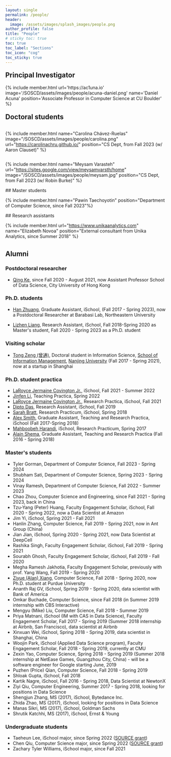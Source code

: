 ```yaml
---
layout: single
permalink: /people/
header:
  image: /assets/images/splash_images/people.png
author_profile: false
title: "People"
# sticky toc: true
toc: true
toc_label: "Sections"
toc_icon: "cog"
toc_sticky: true
---
```


## Principal Investigator

<style>
.container {
  display: flex;
  flex-wrap: wrap; /* This will allow the figures to wrap onto the next line if the container's width is not enough */
  align-items: flex-start;
}
h2 {
  margin-top: 20px;
}
  .author__avatar {
    max-width: 150px;
    max-height: 150px;
    border-radius: 50%;
    width: 100%;
    height: auto;
    display: block;
    margin-left: auto;
    margin-right: auto;
  }

  figcaption {
    /* reset font-family */
    font-family: inherit;
  }

  /* Add styles for figure */
  figure.author__figure {
    max-width: 200px;
    transition: transform 0.3s ease-in-out;
    display: flex;
    flex-direction: column;
    justify-content: center;
    /* add margin to the right of the image */
    margin-right: 30px;
    margin-top: 10px;
    margin-bottom: 10px;
    /*align-items: center;*/
  }

  /* Remove underline from links */
  figure.author__figure a {
    text-decoration: none;
  }

  /* Add styles for figcaption */
  figure.author__figure figcaption {
    text-align: center;
  }

  /* Add hover effect */
  figure.author__figure:hover {
    transform: scale(1.01);
  }

  /* no link underlines */
  .page__content a:not(.btn):hover {
    text-decoration: none;
  }
</style>
<div class="container">
{% include member.html url='https://ac1una.io' image='/SOSCD/assets/images/people/acuna-daniel.png' name='Daniel Acuna' position='Associate Professor in Computer Science at CU Boulder' %}

</div>

## Doctoral students

<div class="container">

{% include member.html name="Carolina Chávez-Ruelas" image="/SOSCD/assets/images/people/carolina.png" url="https://carolinachru.github.io/" position="CS Dept, from Fall 2023 (w/ Aaron Clauset)" %}

{% include member.html name="Meysam Varasteh" url="https://sites.google.com/view/meysamvarsth/home" image="/SOSCD/assets/images/people/meysam.jpg" position="CS Dept, from Fall 2023 (w/ Robin Burke)" %}
</div>
## Master students
<div class="container">

{% include member.html name="Pawin Taechoyotin" position="Department of Computer Science, since Fall 2023"%}

</div>
## Research assistants

<div class="container">

{% include member.html url="https://www.unikaanalytics.com" name="Elizabeth Novoa" position="External consultant from
Unika Analytics, since Summer 2018" %}

</div>

## Alumni

### Postdoctoral researcher

- [Qing Ke](http://qke.github.io/), since Fall 2020 - August 2021, now Assistant Professor
  School of Data Science, City University of Hong Kong

### Ph.D. students

- [Han Zhuang](https://hanzhuangsyr.github.io/), Graduate Assistant, iSchool, (Fall 2017 - Spring 2023), now a
  Postdoctoral Researcher at Barabasi Lab, Northeastern University

- [Lizhen Liang](https://liamliang.github.io/), Research Assistant, iSchool, Fall 2018-Spring 2020 as Master's student,
  Fall 2020 - Spring 2023 as a Ph.D. student

### Visiting scholar

- [Tong Zeng (曾通)](https://scholar.google.com/citations?user=E1HI8OoAAAAJ&hl=en&oi=ao), Doctoral student in
  Information Science,
  [School of Information Management](https://www.nju.edu.cn/EN/7f/7d/c7136a163709/page.htm),
  [Nanjing University](https://www.nju.edu.cn/EN/) (Fall 2017 - Spring 2021), now at a startup in Shanghai

### Ph.D. student practica

- [LaRoyce Jermaine Covington Jr.](https://ljcovingtonjr.github.io/), iSchool, Fall 2021 - Summer 2022
- [Jinfen Li](https://ischool.syr.edu/jinfen-li/), Teaching Practica, Spring 2022
- [LaRoyce Jermaine Covington Jr.](https://ljcovingtonjr.github.io/), Research Practica, iSchool, Fall 2021
- [Dipto Das](https://ischool.syr.edu/people/directories/view/ddas05/), Research Assistant, iSchool, Fall 2019
- [Sarah Bratt](https://ischool.syr.edu/people/directories/view/sebratt/), Research Practicum, iSchool, Spring 2018
- [Alex Smith](https://ischool.syr.edu/people/directories/view/aosmith/), Graduate Assistant, Teaching and Research
  Practica, iSchool (Fall 2017-Spring 2018)
- [Mahboobeh Harandi](https://ischool.syr.edu/people/directories/view/mharandi/),
  iSchool, Research Practicum, Spring 2017
- [Alain Shema](http://alainshema.com), Graduate Assistant, Teaching and Research
  Practica (Fall 2016 - Spring 2018)

### Master's students
- Tyler Gorman,  Department of Computer Science, Fall 2023 - Spring 2024
- Shubham Sati,  Department of Computer Science, Spring 2023 - Spring 2024
- Vinay Ramesh, Department of Computer Science, Fall 2022 - Summer 2023
- Chao Zhou, Computer Science and Engineering, since Fall 2021 - Spring 2023, back in China
- Tzu-Yang (Peter) Huang, Faculty Engagement Scholar, iSchool, Fall 2020 - Spring 2022, now a Data Scientist at Amazon
- Jim Yi, iSchool, Spring 2021 - Fall 2021
- Hanlin Zhang, Computer Science, Fall 2019 - Spring 2021, now in Ant Group (China)
- Jian Jian, iSchool, Spring 2020 - Spring 2021, now Data Scientist at DeepCell
- Rashika Singh, Faculty Engagement Scholar, iSchool, Fall 2019 - Spring 2021
- Sourabh Ghosh, Faculty Engagement Scholar, iSchool, Fall 2019 - Fall 2020
- Megha Ramesh Jakhotia, Faculty Engagement Scholar, previously with prof. Yang Wang, Fall 2019 - Spring 2020
- [Ziyue (Alan) Xiang](http://www.alanshawn.com/), Computer Science, Fall 2018 - Spring 2020, now Ph.D. student at
  Purdue University
- Ananth Raj GV, iSchool, Spring 2019 - Spring 2020, data scientist with Bank of America
- Omkar Buchade, Computer Science, since Fall 2018 (in Summer 2019 internship with CBS Interactive)
- Mengyu (Mike) Liu, Computer Science, Fall 2018 - Summer 2019
- Priya Matnani, iSchool (IM with CAS in Data Science), Faculty Engagement Scholar, Fall 2017 - Spring 2019 (Summer 2018
  internship at Airbnb, San Francisco), data scientist at Airbnb
- Xinxuan Wei, iSchool, Spring 2018 - Spring 2019, data scientist in Shanghai, China
- Woojin Park, iSchool (Applied Data Science program), Faculty Engagement Scholar, Fall 2018 - Spring 2019, currently at
  CMU
- Zexin Yao, Computer Science, Spring 2018 - Spring 2019 (Summer 2018 internship at NetEase Games, Guangzhou City,
  China) - will be a software engineer for Google starting June, 2019
- Puzhen (Price) Qian, Computer Science, Fall 2018 - Spring 2019
- Shloak Gupta, iSchool, Fall 2018
- Kartik Nagre, iSchool, Fall 2016 - Spring 2018, Data Scientist at NewtonX
- Ziyi Qiu, Computer Engineering, Summer 2017 - Spring 2018, looking for positions in Data Science
- Shengjun Zhang, MS (2017), iSchool, Bytedance Inc.
- Zhida Zhao, MS (2017), iSchool, looking for positions in Data Science
- Manas Sikri, MS (2017), iSchool, Goldman Sachs
- Shrutik Katchhi, MS (2017), iSchool, Ernst & Young

### Undergraduate students

- Taeheun Lee, iSchool major, since Spring 2022 ([SOURCE grant](https://research.syr.edu/source/))
- Chen Qiu, Computer Science major, since Spring 2022 ([SOURCE grant](https://research.syr.edu/source/))
- Zachary Tyler Williams, iSchool major, since Fall 2021
